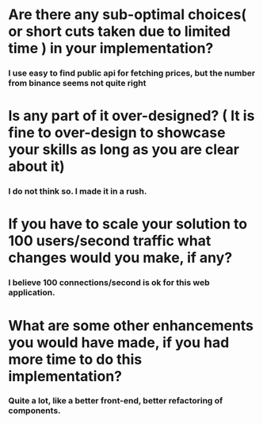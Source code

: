 # Are there any sub-optimal choices( or short cuts taken due to limited time ) in your implementation?
### I use easy to find public api for fetching prices, but the number from binance seems not quite right

# Is any part of it over-designed? ( It is fine to over-design to showcase your skills as long as you are clear about it)
### I do not think so. I made it in a rush.

# If you have to scale your solution to 100 users/second traffic what changes would you make, if any?
### I believe 100 connections/second is ok for this web application.

# What are some other enhancements you would have made, if you had more time to do this implementation?
### Quite a lot, like a better front-end, better refactoring of components.
